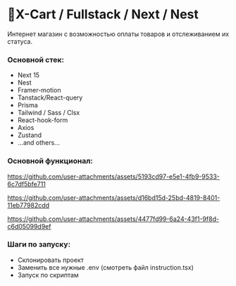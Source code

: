 # :apple:X-Cart / Fullstack / Next / Nest

Интернет магазин с возможностью оплаты товаров и отслеживанием их статуса.

### Основной стек: 
- Next 15
- Nest
- Framer-motion
- Tanstack/React-query
- Prisma
- Tailwind / Sass / Clsx
- React-hook-form
- Axios
- Zustand
- ...and others...

### Основной функционал:

https://github.com/user-attachments/assets/5193cd97-e5e1-4fb9-9533-6c7df5bfe711

https://github.com/user-attachments/assets/d16bd15d-25bd-4819-8401-11eb77982cdd

https://github.com/user-attachments/assets/4477fd99-6a24-43f1-9f8d-c6d05099d9ef

### Шаги по запуску:
- Склонировать проект
- Заменить все нужные .env (смотреть файл instruction.tsx)
- Запуск по скриптам

